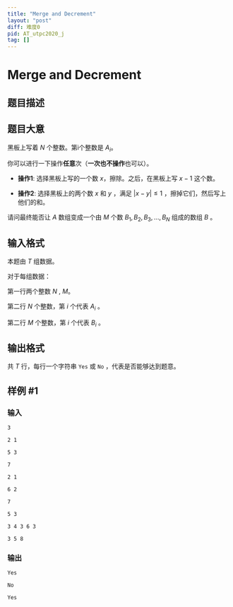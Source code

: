 ```yaml
---
title: "Merge and Decrement"
layout: "post"
diff: 难度0
pid: AT_utpc2020_j
tag: []
---
```


# Merge and Decrement

## 题目描述

## 题目大意
黑板上写着 $N$ 个整数。第i个整数是 $A_i$。

你可以进行一下操作**任意**次（**一次也不操作**也可以）。

- **操作1**: 选择黑板上写的一个数 $x$，擦除。之后，在黑板上写 $x-1$ 这个数。

- **操作2**: 选择黑板上的两个数 $x$ 和 $y$ ，满足 $|x-y|≤1$ ，擦掉它们，然后写上他们的和。

请问最终能否让 $A$ 数组变成一个由 $M$ 个数 $B_1,B_2,B_3,…,B_N$ 组成的数组 $B$ 。

## 输入格式

本题由 $T$ 组数据。

对于每组数据：

第一行两个整数 $N$ , $M$。

第二行 $N$ 个整数，第 $i$ 个代表 $A_i$ 。

第二行 $M$ 个整数，第 $i$ 个代表 $B_i$ 。

## 输出格式

共 $T$ 行，每行一个字符串 ``Yes`` 或 ``No`` ，代表是否能够达到题意。

## 样例 #1

### 输入

```
3
2 1
5 3
7
2 1
6 2
7
5 3
3 4 3 6 3
3 5 8
```

### 输出

```
Yes
No
Yes
```

